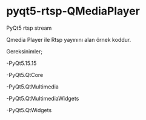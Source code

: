 # pyqt5-rtsp-QMediaPlayer
PyQt5 rtsp stream

Qmedia Player ile Rtsp yayınını alan örnek koddur.

Gereksinimler;

-PyQt5.15.15

-PyQt5.QtCore

-PyQt5.QtMultimedia

-PyQt5.QtMultimediaWidgets

-PyQt5.QtWidgets
